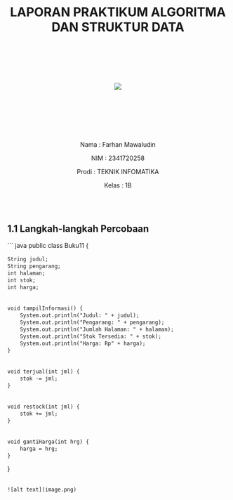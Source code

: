 # <p align ="center"> LAPORAN PRAKTIKUM ALGORITMA DAN STRUKTUR DATA </p>

<br><br><br><br>

<p align="center">
   <img src="https://static.wikia.nocookie.net/logopedia/images/8/8a/Politeknik_Negeri_Malang.png/revision/latest?cb=20190922202558" width="30%"> </p>

<br><br><br><br><br>

<p align = "center"> Nama  : Farhan Mawaludin </p>
<p align = "center"> NIM   : 2341720258 </p>
<p align = "center"> Prodi : TEKNIK INFOMATIKA</p>
<p align = "center"> Kelas : 1B </p>
<br><br>

<h2>1.1 Langkah-langkah Percobaan</h2>
``` java
public class Buku11 {

    String judul;
    String pengarang;
    int halaman;
    int stok;
    int harga;


    void tampilInformasi() {
        System.out.println("Judul: " + judul);
        System.out.println("Pengarang: " + pengarang);
        System.out.println("Jumlah Halaman: " + halaman);
        System.out.println("Stok Tersedia: " + stok);
        System.out.println("Harga: Rp" + harga);
    }


    void terjual(int jml) {
        stok -= jml;
    }


    void restock(int jml) {
        stok += jml;
    }


    void gantiHarga(int hrg) {
        harga = hrg;
    }

}

```

![alt text](image.png)
```
